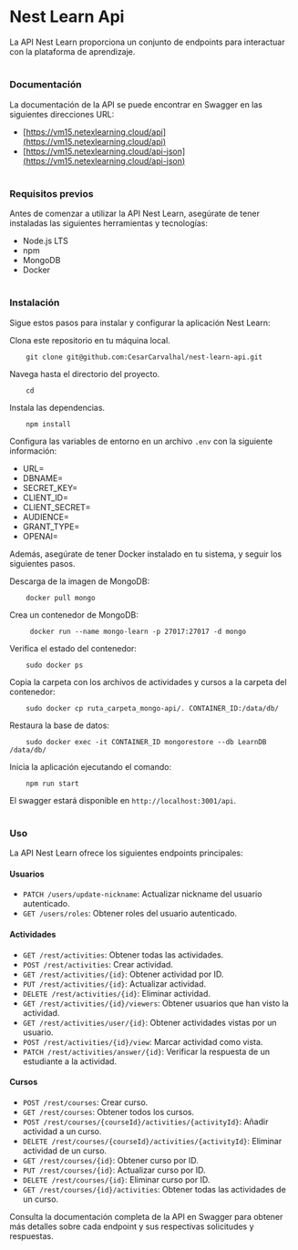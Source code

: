 # Nest Learn Api
La API Nest Learn proporciona un conjunto de endpoints para interactuar con la plataforma de aprendizaje.

 
#
### Documentación
La documentación de la API se puede encontrar en Swagger en las siguientes direcciones URL:

- [https://vm15.netexlearning.cloud/api](https://vm15.netexlearning.cloud/api)
- [https://vm15.netexlearning.cloud/api-json](https://vm15.netexlearning.cloud/api-json)

 
#
### Requisitos previos
Antes de comenzar a utilizar la API Nest Learn, asegúrate de tener instaladas las siguientes herramientas y tecnologías:

- Node.js LTS
- npm 
- MongoDB
- Docker

 
#
### Instalación
Sigue estos pasos para instalar y configurar la aplicación Nest Learn:

Clona este repositorio en tu máquina local.

		git clone git@github.com:CesarCarvalhal/nest-learn-api.git
    
Navega hasta el directorio del proyecto.
		
		cd 
		
Instala las dependencias.
	
		npm install
	
Configura las variables de entorno en un archivo `.env` con la siguiente información:

 

- URL=
- DBNAME=
- SECRET_KEY=
- CLIENT_ID=
- CLIENT_SECRET=
- AUDIENCE=
- GRANT_TYPE=
- OPENAI=

 

Además, asegúrate de tener Docker instalado en tu sistema, y seguir los siguientes pasos.

 
Descarga de la imagen de MongoDB:

		docker pull mongo
		
Crea un contenedor de MongoDB:

		 docker run --name mongo-learn -p 27017:27017 -d mongo

Verifica el estado del contenedor:

		sudo docker ps
		
Copia la carpeta con los archivos de actividades y cursos a la carpeta del contenedor:

		sudo docker cp ruta_carpeta_mongo-api/. CONTAINER_ID:/data/db/

Restaura la base de datos:

		sudo docker exec -it CONTAINER_ID mongorestore --db LearnDB /data/db/
		
Inicia la aplicación ejecutando el comando:

		npm run start
		
El swagger estará disponible en `http://localhost:3001/api`.

 

#
### Uso
La API Nest Learn ofrece los siguientes endpoints principales:


#### Usuarios
- `PATCH /users/update-nickname`: Actualizar nickname del usuario autenticado.
- `GET /users/roles`: Obtener roles del usuario autenticado.


#### Actividades
- `GET /rest/activities`: Obtener todas las actividades.
- `POST /rest/activities`: Crear actividad.
- `GET /rest/activities/{id}`: Obtener actividad por ID.
- `PUT /rest/activities/{id}`: Actualizar actividad.
- `DELETE /rest/activities/{id}`: Eliminar actividad.
- `GET /rest/activities/{id}/viewers`: Obtener usuarios que han visto la actividad.
- `GET /rest/activities/user/{id}`: Obtener actividades vistas por un usuario.
- `POST /rest/activities/{id}/view`: Marcar actividad como vista.
- `PATCH /rest/activities/answer/{id}`: Verificar la respuesta de un estudiante a la actividad.


#### Cursos
- `POST /rest/courses`: Crear curso.
- `GET /rest/courses`: Obtener todos los cursos.
- `POST /rest/courses/{courseId}/activities/{activityId}`: Añadir actividad a un curso.
- `DELETE /rest/courses/{courseId}/activities/{activityId}`: Eliminar actividad de un curso.
- `GET /rest/courses/{id}`: Obtener curso por ID.
- `PUT /rest/courses/{id}`: Actualizar curso por ID.
- `DELETE /rest/courses/{id}`: Eliminar curso por ID.
- `GET /rest/courses/{id}/activities`: Obtener todas las actividades de un curso.

 

Consulta la documentación completa de la API en Swagger para obtener más detalles sobre cada endpoint y sus respectivas solicitudes y respuestas.
